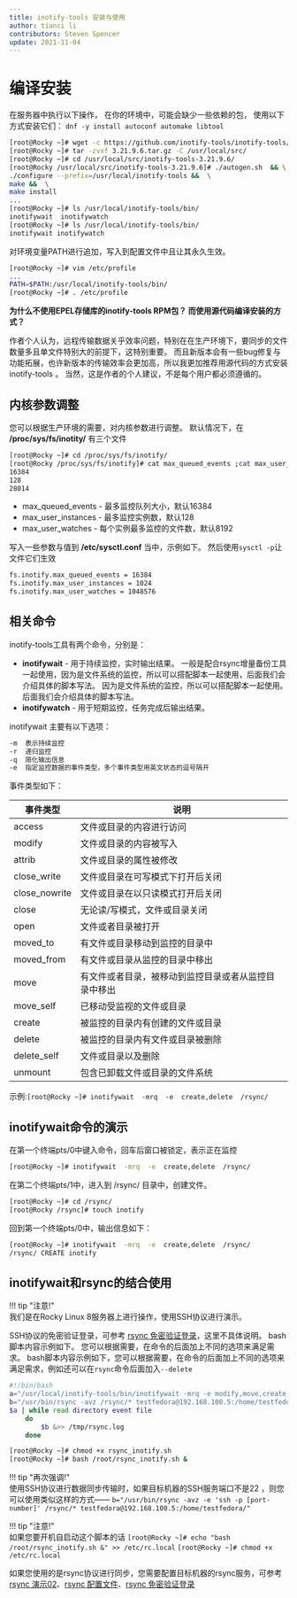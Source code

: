 ```yaml
---
title: inotify-tools 安装与使用
author: tianci li
contributors: Steven Spencer
update: 2021-11-04
---
```


# 编译安装

在服务器中执行以下操作， 在你的环境中，可能会缺少一些依赖的包， 使用以下方式安装它们： `dnf -y install autoconf automake libtool`

```bash
[root@Rocky ~]# wget -c https://github.com/inotify-tools/inotify-tools/archive/refs/tags/3.21.9.6.tar.gz
[root@Rocky ~]# tar -zvxf 3.21.9.6.tar.gz -C /usr/local/src/
[root@Rocky ~]# cd /usr/local/src/inotify-tools-3.21.9.6/
[root@Rocky /usr/local/src/inotify-tools-3.21.9.6]# ./autogen.sh  && \
./configure --prefix=/usr/local/inotify-tools &&  \
make &&  \
make install
...
[root@Rocky ~]# ls /usr/local/inotify-tools/bin/
inotifywait  inotifywatch
[root@Rocky ~]# ls /usr/local/inotify-tools/bin/
inotifywait inotifywatch
```

对环境变量PATH进行追加，写入到配置文件中且让其永久生效。

```bash
[root@Rocky ~]# vim /etc/profile
...
PATH=$PATH:/usr/local/inotify-tools/bin/
[root@Rocky ~]# . /etc/profile
```

**为什么不使用EPEL存储库的inotify-tools RPM包？ 而使用源代码编译安装的方式？**

作者个人认为，远程传输数据关乎效率问题，特别在在生产环境下，要同步的文件数量多且单文件特别大的前提下，这特别重要。 而且新版本会有一些bug修复与功能拓展，也许新版本的传输效率会更加高，所以我更加推荐用源代码的方式安装 inotify-tools 。 当然，这是作者的个人建议，不是每个用户都必须遵循的。

## 内核参数调整

您可以根据生产环境的需要，对内核参数进行调整。 默认情况下，在 **/proc/sys/fs/inotity/** 有三个文件

```bash
[root@Rocky ~]# cd /proc/sys/fs/inotify/
[root@Rocky /proc/sys/fs/inotify]# cat max_queued_events ;cat max_user_instances ;cat max_user_watches
16384
128
28014
```

* max_queued_events - 最多监控队列大小，默认16384
* max_user_instances - 最多监控实例数，默认128
* max_user_watches - 每个实例最多监控的文件数，默认8192

写入一些参数与值到 **/etc/sysctl.conf** 当中，示例如下。 然后使用`sysctl -p`让文件它们生效

```txt
fs.inotify.max_queued_events = 16384
fs.inotify.max_user_instances = 1024
fs.inotify.max_user_watches = 1048576
```

## 相关命令

inotify-tools工具有两个命令，分别是：
* **inotifywait** - 用于持续监控，实时输出结果。 一般是配合rsync增量备份工具一起使用，因为是文件系统的监控，所以可以搭配脚本一起使用，后面我们会介绍具体的脚本写法。 因为是文件系统的监控，所以可以搭配脚本一起使用。 后面我们会介绍具体的脚本写法。
* **inotifywatch** - 用于短期监控，任务完成后输出结果。

inotifywait 主要有以下选项：

```txt
-m  表示持续监控
-r  递归监控
-q  简化输出信息
-e  指定监控数据的事件类型，多个事件类型用英文状态的逗号隔开
```

事件类型如下：

| 事件类型          | 说明                         |
| ------------- | -------------------------- |
| access        | 文件或目录的内容进行访问               |
| modify        | 文件或目录的内容被写入                |
| attrib        | 文件或目录的属性被修改                |
| close_write   | 文件或目录在可写模式下打开后关闭           |
| close_nowrite | 文件或目录在以只读模式打开后关闭           |
| close         | 无论读/写模式，文件或目录关闭            |
| open          | 文件或者目录被打开                  |
| moved_to      | 有文件或目录移动到监控的目录中            |
| moved_from    | 有文件或目录从监控的目录中移出            |
| move          | 有文件或者目录，被移动到监控目录或者从监控目录中移出 |
| move_self     | 已移动受监视的文件或目录               |
| create        | 被监控的目录内有创建的文件或目录           |
| delete        | 被监控的目录内有文件或目录被删除           |
| delete_self   | 文件或目录以及删除                  |
| unmount       | 包含已卸载文件或目录的文件系统            |

示例:`[root@Rocky ~]# inotifywait  -mrq  -e  create,delete  /rsync/`

## inotifywait命令的演示

在第一个终端pts/0中键入命令，回车后窗口被锁定，表示正在监控

```bash
[root@Rocky ~]# inotifywait  -mrq  -e  create,delete  /rsync/

```

在第二个终端pts/1中，进入到 /rsync/ 目录中，创建文件。

```bash
[root@Rocky ~]# cd /rsync/
[root@Rocky /rsync]# touch inotify
```

回到第一个终端pts/0中，输出信息如下：

```bash
[root@Rocky ~]# inotifywait  -mrq  -e  create,delete  /rsync/
/rsync/ CREATE inotify
```

## inotifywait和rsync的结合使用

!!! tip "注意!"  
我们是在Rocky Linux 8服务器上进行操作，使用SSH协议进行演示。

SSH协议的免密验证登录，可参考 [rsync 免密验证登录](05_rsync_authentication-free_login.zh.md)，这里不具体说明。 bash脚本内容示例如下。 您可以根据需要，在命令的后面加上不同的选项来满足需求。 bash脚本内容示例如下，您可以根据需要，在命令的后面加上不同的选项来满足需求，例如还可以在`rsync`命令后面加入`--delete`

```bash
#!/bin/bash
a="/usr/local/inotify-tools/bin/inotifywait -mrq -e modify,move,create,delete /rsync/"
b="/usr/bin/rsync -avz /rsync/* testfedora@192.168.100.5:/home/testfedora/"
$a | while read directory event file
    do
        $b &>> /tmp/rsync.log
    done
```

```bash
[root@Rocky ~]# chmod +x rsync_inotify.sh
[root@Rocky ~]# bash /root/rsync_inotify.sh &
```

!!! tip "再次强调!"  
使用SSH协议进行数据同步传输时，如果目标机器的SSH服务端口不是22 ，则您可以使用类似这样的方式—— `b="/usr/bin/rsync -avz -e 'ssh -p [port-number]' /rsync/* testfedora@192.168.100.5:/home/testfedora/"`

!!! tip "注意!"  
如果您要开机自启动这个脚本的话 `[root@Rocky ~]# echo "bash /root/rsync_inotify.sh &" >> /etc/rc.local` `[root@Rocky ~]# chmod +x /etc/rc.local`

如果您使用的是rsync协议进行同步，您需要配置目标机器的rsync服务，可参考[rsync 演示02](03_rsync_demo02.zh.md)、[rsync 配置文件](04_rsync_configure.zh.md)、[rsync 免密验证登录](05_rsync_authentication-free_login.zh.md)
